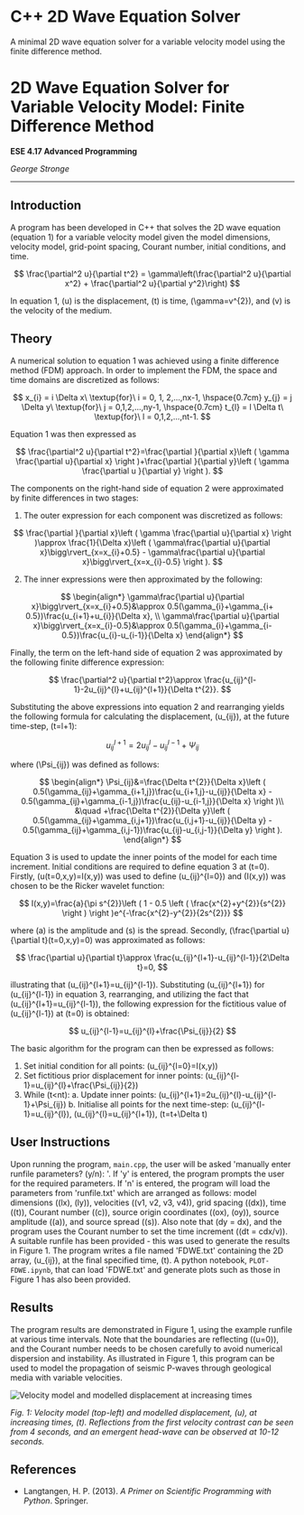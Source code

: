 # C++ 2D Wave Equation Solver

A minimal 2D wave equation solver for a variable velocity model using the finite difference method.

# 2D Wave Equation Solver for Variable Velocity Model: Finite Difference Method

**ESE 4.17 Advanced Programming**

*George Stronge*

---

## Introduction

A program has been developed in C++ that solves the 2D wave equation (equation 1) for a variable velocity model given the model dimensions, velocity model, grid-point spacing, Courant number, initial conditions, and time.

$$
\frac{\partial^2 u}{\partial t^2} = \gamma\left(\frac{\partial^2 u}{\partial x^2} + \frac{\partial^2 u}{\partial y^2}\right)
$$

In equation 1, \(u\) is the displacement, \(t\) is time, \(\gamma=v^{2}\), and \(v\) is the velocity of the medium.

## Theory

A numerical solution to equation 1 was achieved using a finite difference method (FDM) approach. In order to implement the FDM, the space and time domains are discretized as follows:

$$
x_{i} = i \Delta x\ \textup{for}\ i = 0, 1, 2,...,nx-1, \hspace{0.7cm} y_{j} = j \Delta y\ \textup{for}\ j = 0,1,2,...,ny-1, \hspace{0.7cm} t_{l} = l \Delta t\ \textup{for}\ l = 0,1,2,...,nt-1.
$$

Equation 1 was then expressed as

$$
\frac{\partial^2 u}{\partial t^2}=\frac{\partial }{\partial x}\left ( \gamma \frac{\partial u}{\partial x} \right )+\frac{\partial }{\partial y}\left ( \gamma \frac{\partial u }{\partial y} \right ).
$$

The components on the right-hand side of equation 2 were approximated by finite differences in two stages:

1. The outer expression for each component was discretized as follows:

$$
\frac{\partial }{\partial x}\left ( \gamma \frac{\partial u}{\partial x} \right )\approx \frac{1}{\Delta x}\left ( \gamma\frac{\partial u}{\partial x}\bigg\rvert_{x=x_{i}+0.5} - \gamma\frac{\partial u}{\partial x}\bigg\rvert_{x=x_{i}-0.5} \right ).
$$

2. The inner expressions were then approximated by the following:

$$
\begin{align*}
\gamma\frac{\partial u}{\partial x}\bigg\rvert_{x=x_{i}+0.5}&\approx 0.5(\gamma_{i}+\gamma_{i+ 0.5})\frac{u_{i+1}+u_{i}}{\Delta x}, \\
\gamma\frac{\partial u}{\partial x}\bigg\rvert_{x=x_{i}-0.5}&\approx 0.5(\gamma_{i}+\gamma_{i- 0.5})\frac{u_{i}-u_{i-1}}{\Delta x}
\end{align*}
$$

Finally, the term on the left-hand side of equation 2 was approximated by the following finite difference expression:

$$
\frac{\partial^2 u}{\partial t^2}\approx \frac{u_{ij}^{l-1}-2u_{ij}^{l}+u_{ij}^{l+1}}{\Delta t^{2}}.
$$

Substituting the above expressions into equation 2 and rearranging yields the following formula for calculating the displacement, \(u_{ij}\), at the future time-step, \(t=l+1\):

$$
u_{ij}^{l+1}=2u_{ij}^{l}-u_{ij}^{l-1}+\Psi_{ij}
$$

where \(\Psi_{ij}\) was defined as follows:

$$
\begin{align*}
\Psi_{ij}&=\frac{\Delta t^{2}}{\Delta x}\left ( 0.5(\gamma_{ij}+\gamma_{i+1,j})\frac{u_{i+1,j}-u_{ij}}{\Delta x} - 0.5(\gamma_{ij}+\gamma_{i-1,j})\frac{u_{ij}-u_{i-1,j}}{\Delta x} \right )\\
&\quad +\frac{\Delta t^{2}}{\Delta y}\left ( 0.5(\gamma_{ij}+\gamma_{i,j+1})\frac{u_{i,j+1}-u_{ij}}{\Delta y} - 0.5(\gamma_{ij}+\gamma_{i,j-1})\frac{u_{ij}-u_{i,j-1}}{\Delta y} \right ).
\end{align*}
$$

Equation 3 is used to update the inner points of the model for each time increment. Initial conditions are required to define equation 3 at \(t=0\). Firstly, \(u(t=0,x,y)=I(x,y)\) was used to define \(u_{ij}^{l=0}\) and \(I(x,y)\) was chosen to be the Ricker wavelet function:

$$
I(x,y)=\frac{a}{\pi s^{2}}\left ( 1 - 0.5 \left ( \frac{x^{2}+y^{2}}{s^{2}} \right ) \right )e^{-\frac{x^{2}-y^{2}}{2s^{2}}}
$$

where \(a\) is the amplitude and \(s\) is the spread. Secondly, \(\frac{\partial u}{\partial t}(t=0,x,y)=0\) was approximated as follows:

$$
\frac{\partial u}{\partial t}\approx \frac{u_{ij}^{l+1}-u_{ij}^{l-1}}{2\Delta t}=0,
$$

illustrating that \(u_{ij}^{l+1}=u_{ij}^{l-1}\). Substituting \(u_{ij}^{l+1}\) for \(u_{ij}^{l-1}\) in equation 3, rearranging, and utilizing the fact that \(u_{ij}^{l+1}=u_{ij}^{l-1}\), the following expression for the fictitious value of \(u_{ij}^{l-1}\) at \(t=0\) is obtained:

$$
u_{ij}^{l-1}=u_{ij}^{l}+\frac{\Psi_{ij}}{2}
$$

The basic algorithm for the program can then be expressed as follows:

1. Set initial condition for all points: \(u_{ij}^{l=0}=I(x,y)\)
2. Set fictitious prior displacement for inner points: \(u_{ij}^{l-1}=u_{ij}^{l}+\frac{\Psi_{ij}}{2}\)
3. While \(t<nt\):
    a. Update inner points: \(u_{ij}^{l+1}=2u_{ij}^{l}-u_{ij}^{l-1}+\Psi_{ij}\)
    b. Initialise all points for the next time-step: \(u_{ij}^{l-1}=u_{ij}^{l}\), \(u_{ij}^{l}=u_{ij}^{l+1}\), \(t=t+\Delta t\)

## User Instructions

Upon running the program, `main.cpp`, the user will be asked 'manually enter runfile parameters? (y/n): '. If 'y' is entered, the program prompts the user for the required parameters. If 'n' is entered, the program will load the parameters from 'runfile.txt' which are arranged as follows: model dimensions (\(lx\), \(ly\)), velocities (\(v1, v2, v3, v4\)), grid spacing (\(dx\)), time (\(t\)), Courant number (\(c\)), source origin coordinates (\(ox\), \(oy\)), source amplitude (\(a\)), and source spread (\(s\)). Also note that \(dy = dx\), and the program uses the Courant number to set the time increment (\(dt = cdx/v\)). A suitable runfile has been provided - this was used to generate the results in Figure 1. The program writes a file named 'FDWE.txt' containing the 2D array, \(u_{ij}\), at the final specified time, \(t\). A python notebook, `PLOT-FDWE.ipynb`, that can load 'FDWE.txt' and generate plots such as those in Figure 1 has also been provided.

## Results

The program results are demonstrated in Figure 1, using the example runfile at various time intervals. Note that the boundaries are reflecting (\(u=0\)), and the Courant number needs to be chosen carefully to avoid numerical dispersion and instability. As illustrated in Figure 1, this program can be used to model the propagation of seismic P-waves through geological media with variable velocities.

![Velocity model and modelled displacement at increasing times](FDWE2.png)

*Fig. 1: Velocity model (top-left) and modelled displacement, \(u\), at increasing times, \(t\). Reflections from the first velocity contrast can be seen from 4 seconds, and an emergent head-wave can be observed at 10-12 seconds.*

## References

- Langtangen, H. P. (2013). *A Primer on Scientific Programming with Python*. Springer.
